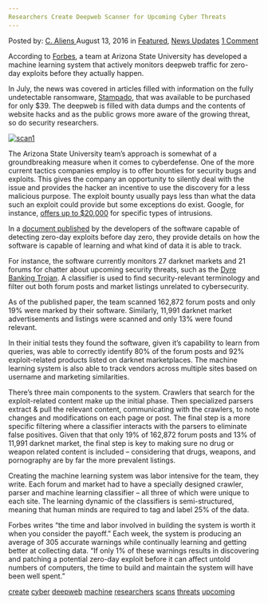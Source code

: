 ```yaml
---
Researchers Create Deepweb Scanner for Upcoming Cyber Threats
---
```

<article class="post-listing post-15088 post type-post status-publish format-standard has-post-thumbnail hentry  tag-create tag-cyber tag-deepweb tag-machine tag-researchers tag-scans tag-threats tag-upcoming">
    <div class="post-inner">
        <span>Posted by: <a href="https://www.deepdotweb.com/author/caliens/" title="">C. Aliens </a></span>
    <span>August 13, 2016</span>
    <span>in <a href="https://www.deepdotweb.com/category/deepdot-news/" rel="category tag">Featured</a>, <a href="https://www.deepdotweb.com/category/news-updates/" rel="category tag">News Updates</a></span>
    <span><a href="https://www.deepdotweb.com/2016/08/13/researchers-create-deepweb-scanner-upcoming-cyber-threats/#comments">1 Comment</a></span>
    </p>
    <div class="clear"></div>
    <div class="entry">
    <p>According to <a href="http://www.forbes.com/sites/kevinmurnane/2016/08/08/machine-learning-goes-dark-and-deep-to-find-zero-day-exploits-before-day-zero/#7433d2926d76">Forbes</a>, a team at Arizona State University has developed a machine learning system that actively monitors deepweb traffic for zero-day exploits before they actually happen.</p>
    <p>In July, the news was covered in articles filled with information on the fully undetectable ransomware, <a href="https://www.deepdotweb.com/2016/07/22/fud-ransomware-selling-on-darknet-markets-for-39/">Stampado</a>, that was available to be purchased for only $39. The deepweb is filled with data dumps and the contents of website hacks and as the public grows more aware of the growing threat, so do security researchers.</p>
    <p><a href="/imgs/2016/08/scan1.png"><img class="aligncenter size-full wp-image-15089" src="/imgs/2016/08/scan1.png" alt="scan1" width="981" height="298" srcset="/imgs/2016/08/scan1.png 981w, /imgs/2016/08/scan1-300x91.png 300w" sizes="(max-width: 981px) 100vw, 981px"/></a></p>
    <p>The Arizona State University team’s approach is somewhat of a groundbreaking measure when it comes to cyberdefense. One of the more current tactics companies employ is to offer bounties for security bugs and exploits. This gives the company an opportunity to silently deal with the issue and provides the hacker an incentive to use the discovery for a less malicious purpose. The exploit bounty usually pays less than what the data such an exploit could provide but some exceptions do exist. Google, for instance, <a href="https://www.google.com/about/appsecurity/reward-program/">offers up to $20,000</a> for specific types of intrusions.</p>
    <p>In a <a href="http://arxiv.org/pdf/1607.08583v1.pdf">document published</a> by the developers of the software capable of detecting zero-day exploits before day zero, they provide details on how the software is capable of learning and what kind of data it is able to track.</p>
    <p>For instance, the software currently monitors 27 darknet markets and 21 forums for chatter about upcoming security threats, such as the <a href="https://www.secureworks.com/research/dyre-banking-trojan">Dyre Banking Trojan</a>. A classifier is used to find security-relevant terminology and filter out both forum posts and market listings unrelated to cybersecurity.</p>
    <p>As of the published paper, the team scanned 162,872 forum posts and only 19% were marked by their software. Similarly, 11,991 darknet market advertisements and listings were scanned and only 13% were found relevant.</p>
    <p>In their initial tests they found the software, given it’s capability to learn from queries, was able to correctly identify 80% of the forum posts and 92% exploit-related products listed on darknet marketplaces. The machine learning system is also able to track vendors across multiple sites based on username and marketing similarities.</p>
    <p>There’s three main components to the system. Crawlers that search for the exploit-related content make up the initial phase. Then specialized parsers extract &amp; pull the relevant content, communicating with the crawlers, to note changes and modifications on each page or post. The final step is a more specific filtering where a classifier interacts with the parsers to eliminate false positives. Given that that only 19% of 162,872 forum posts and 13% of 11,991 darknet market, the final step is key to making sure no drug or weapon related content is included – considering that drugs, weapons, and pornography are by far the more prevalent listings.</p>
    <p>Creating the machine learning system was labor intensive for the team, they write. Each forum and market had to have a specially designed crawler, parser and machine learning classifier – all three of which were unique to each site. The learning dynamic of the classifiers is semi-structured, meaning that human minds are required to tag and label 25% of the data.</p>
    <p>Forbes writes “the time and labor involved in building the system is worth it when you consider the payoff.” Each week, the system is producing an average of 305 accurate warnings while continually learning and getting better at collecting data. “If only 1% of these warnings results in discovering and patching a potential zero-day exploit before it can affect untold numbers of computers, the time to build and maintain the system will have been well spent.”</p>
    </div>
    <a href="https://www.deepdotweb.com/tag/create/" rel="tag">create</a> <a href="https://www.deepdotweb.com/tag/cyber/" rel="tag">cyber</a> <a href="https://www.deepdotweb.com/tag/deepweb/" rel="tag">deepweb</a> <a href="https://www.deepdotweb.com/tag/machine/" rel="tag">machine</a> <a href="https://www.deepdotweb.com/tag/researchers/" rel="tag">researchers</a> <a href="https://www.deepdotweb.com/tag/scans/" rel="tag">scans</a> <a href="https://www.deepdotweb.com/tag/threats/" rel="tag">threats</a> <a href="https://www.deepdotweb.com/tag/upcoming/" rel="tag">upcoming</a></span> <span style="display:none" class="updated">2016-08-13</span>
    <div style="display:none" class="vcard author" itemprop="author" itemscope itemtype="http://schema.org/Person"><strong class="fn" itemprop="name"><a href="https://www.deepdotweb.com/author/caliens/" title="Posts by C. Aliens" rel="author">C. Aliens</a></strong></div>
    </div>
</article>

